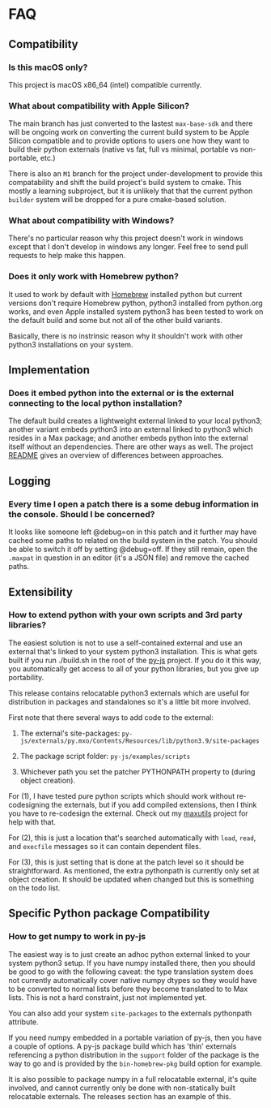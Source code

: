 
# FAQ

## Compatibility

### Is this macOS only?

This project is macOS x86_64 (intel) compatible currently.

### What about compatibility with Apple Silicon?

The main branch has just converted to the lastest `max-base-sdk` and there will be ongoing work on converting the current build system to be Apple Silicon compatible and to provide options to users one how they want to build their python externals (native vs fat, full vs minimal, portable vs non-portable, etc.)

There is also an `M1` branch for the project under-development to provide this compatability and shift the build project's build system to cmake. This mostly a learning subproject, but it is unlikely that that the current python `builder` system will be dropped for a pure cmake-based solution.

### What about compatibility with Windows?

There's no particular reason why this project doesn't work in windows except that I don't develop in windows any longer. Feel free to send pull requests to help make this happen.

### Does it only work with Homebrew python?

It used to work by default with [Homebrew](https://brew.sh) installed python but current versions don't require Homebrew python, python3 installed from python.org works, and even Apple installed system python3 has been tested to work on the default build and some but not all of the other build variants.

Basically, there is no instrinsic reason why it shouldn't work with other python3 installations on your system.

## Implementation

### Does it embed python into the external or is the external connecting to the local python installation?

The default build creates a lightweight external linked to your local python3; another variant embeds python3 into an external linked to python3 which resides in a Max package; and another embeds python into the external itself without an dependencies. There are other ways as well. The project [README](https://github.com/shakfu/py-js) gives an overview of differences between approaches.

## Logging

### Every time I open a patch there is a some debug information in the console. Should I be concerned?

It looks like someone left @debug=on in this patch and it further may have cached some paths to related on the build system in the patch. You should be able to switch it off by setting @debug=off. If they still remain, open the `.maxpat` in question in an editor (it's a JSON file) and remove the cached paths.

## Extensibility

### How to extend python with your own scripts and 3rd party libraries?

The easiest solution is not to use a self-contained external and use an external that's linked to your system python3 installation. This is what gets built if you run ./build.sh in the root of the [py-js](https://github.com/shakfu/py-js) project. If you do it this way, you automatically get access to all of your python libraries, but you give up portability.

This release contains relocatable python3 externals which are useful for distribution in packages and standalones so it's a little bit more involved.

First note that there several ways to add code to the external:

1. The external's site-packages: `py-js/externals/py.mxo/Contents/Resources/lib/python3.9/site-packages`

2. The package script folder: `py-js/examples/scripts`

3. Whichever path you set the patcher PYTHONPATH property to (during object creation).

For (1), I have tested pure python scripts which should work without re-codesigning the externals, but if you add compiled extensions, then I think you have to re-codesign the external. Check out my [maxutils](https://github.com/shakfu/maxutils) project for help with that.

For (2), this is just a location that's searched automatically with `load`, `read`, and `execfile` messages so it can contain dependent files.

For (3), this is just setting that is done at the patch level so it should be straightforward. As mentioned, the extra pythonpath is currently only set at object creation. It should be updated when changed but this is something on the todo list.

## Specific Python package Compatibility

### How to get numpy to work in py-js

The easiest way is to just create an adhoc python external linked to your system python3 setup. If you have numpy installed there, then you should be good to go with the following caveat: the type translation system does not currently automatically cover native numpy dtypes so they would have to be converted to normal lists before they become translated to to Max lists. This is not a hard constraint, just not implemented yet.

You can also add your system `site-packages` to the externals pythonpath attribute.

If you need numpy embedded in a portable variation of py-js, then you have a couple of options. A py-js package build which has 'thin' externals referencing a python distribution in the `support` folder of the package is the way to go and is provided by the `bin-homebrew-pkg` build option for example.

It is also possible to package numpy in a full relocatable external, it's quite involved, and cannot currently only be done with non-statically built relocatable externals. The releases section has an example of this.
